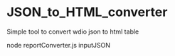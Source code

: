 # JSON_to_HTML_converter
Simple tool to convert wdio json to html table

  node reportConverter.js inputJSON

